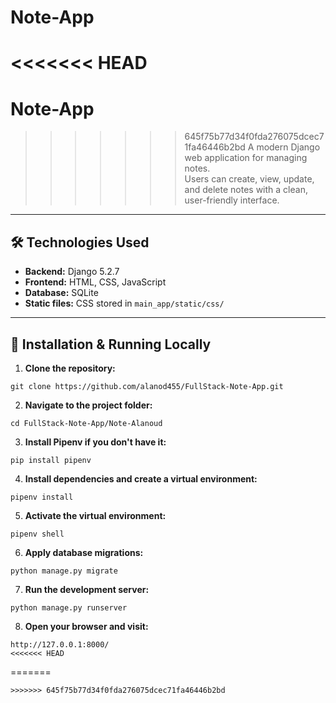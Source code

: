 # Note-App

<<<<<<< HEAD
=======
# Note-App

>>>>>>> 645f75b77d34f0fda276075dcec71fa46446b2bd
A modern Django web application for managing notes.  
Users can create, view, update, and delete notes with a clean, user-friendly interface.

---

## 🛠️ Technologies Used

- **Backend:** Django 5.2.7  
- **Frontend:** HTML, CSS, JavaScript  
- **Database:** SQLite  
- **Static files:** CSS stored in `main_app/static/css/`  

---

## 🚀 Installation & Running Locally

1. **Clone the repository:**
```
git clone https://github.com/alanod455/FullStack-Note-App.git 
```
2. **Navigate to the project folder:**
```
cd FullStack-Note-App/Note-Alanoud
```
3. **Install Pipenv if you don't have it:**
```
pip install pipenv
```
4. **Install dependencies and create a virtual environment:**
```
pipenv install
```
5. **Activate the virtual environment:**
```
pipenv shell
```
6. **Apply database migrations:**
```
python manage.py migrate
```
7. **Run the development server:**
```
python manage.py runserver
```
8. **Open your browser and visit:**
```
http://127.0.0.1:8000/
<<<<<<< HEAD
```
=======
```
>>>>>>> 645f75b77d34f0fda276075dcec71fa46446b2bd

